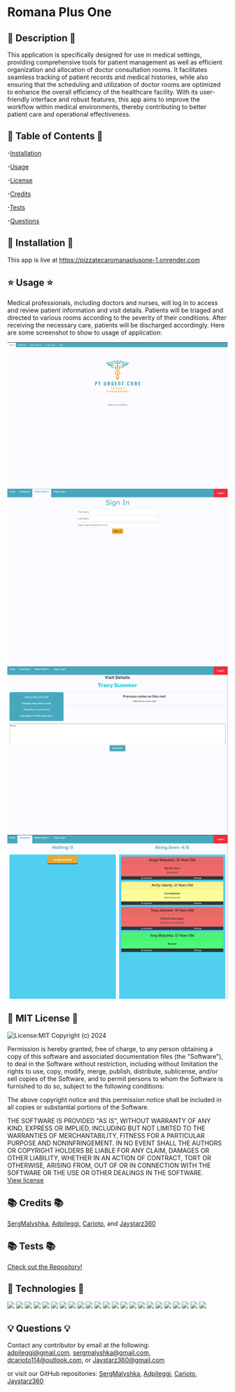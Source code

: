 # Romana Plus One

## 📝 Description 📝

This application is specifically designed for use in medical settings, providing comprehensive tools for patient management as well as efficient organization and allocation of doctor consultation rooms. It facilitates seamless tracking of patient records and medical histories, while also ensuring that the scheduling and utilization of doctor rooms are optimized to enhance the overall efficiency of the healthcare facility. With its user-friendly interface and robust features, this app aims to improve the workflow within medical environments, thereby contributing to better patient care and operational effectiveness.

## 📖 Table of Contents 📖

-[Installation](#installation)

-[Usage](#usage)

-[License](#license)

-[Credits](#credits)

-[Tests](#tests)

-[Questions](#questions)

## 🔧 Installation 🔧

This app is live at https://pizzatecaromanaplusone-1.onrender.com

## ⭐ Usage ⭐

Medical professionals, including doctors and nurses, will log in to access and review patient information and visit details. Patients will be triaged and directed to various rooms according to the severity of their conditions. After receiving the necessary care, patients will be discharged accordingly. Here are some screenshot to show to usage of application:

![Site Screenshot](./client/public/Home%20Page.PNG)
![Site Screenshot](./client/public/Patient%20Sign%20In.PNG)
![Site Screenshot](./client/public/Visit%20Details.PNG)
![Site Screenshot](./client/public/Wait%20Room.PNG)

## 📜 MIT License 📜

![License:MIT](https://img.shields.io/badge/License-MIT-blue)
Copyright (c) 2024

Permission is hereby granted, free of charge, to any person obtaining a copy of this software and associated documentation files (the "Software"), to deal in the Software without restriction, including without limitation the rights to use, copy, modify, merge, publish, distribute, sublicense, and/or sell copies of the Software, and to permit persons to whom the Software is furnished to do so, subject to the following conditions:

The above copyright notice and this permission notice shall be included in all copies or substantial portions of the Software.

THE SOFTWARE IS PROVIDED "AS IS", WITHOUT WARRANTY OF ANY KIND, EXPRESS OR IMPLIED, INCLUDING BUT NOT LIMITED TO THE WARRANTIES OF MERCHANTABILITY, FITNESS FOR A PARTICULAR PURPOSE AND NONINFRINGEMENT. IN NO EVENT SHALL THE AUTHORS OR COPYRIGHT HOLDERS BE LIABLE FOR ANY CLAIM, DAMAGES OR OTHER LIABILITY, WHETHER IN AN ACTION OF CONTRACT, TORT OR OTHERWISE, ARISING FROM, OUT OF OR IN CONNECTION WITH THE SOFTWARE OR THE USE OR OTHER DEALINGS IN THE SOFTWARE.<br>
[View license](https://opensource.org/license/mit-0/)

## 📚 Credits 📚

[SergMalyshka](https://github.com/SergMalyshka), [Adpileggi](https://github.com/Adpileggi), [Carioto](https://github.com/Carioto), and [Jaystarz360](https://github.com/Jaystarz360)

## 📚 Tests 📚

[Check out the Repository!](https://github.com/SergMalyshka/PizzatecaRomanaPlusOne)

## 🔧 Technologies 🔧

<p>
<img src="https://img.shields.io/badge/HTML5-E34F26?style=for-the-badge&logo=html5&logoColor=white" /> 
<img src="https://img.shields.io/badge/CSS3-1572B6?style=for-the-badge&logo=css3&logoColor=white" /> 
<img src="https://img.shields.io/badge/JavaScript-323330?style=for-the-badge&logo=javascript&logoColor=F7DF1E" />
<img src="https://img.shields.io/badge/Express%20js-000000?style=for-the-badge&logo=express&logoColor=white" /> 
<img src="https://img.shields.io/badge/jQuery-0769AD?style=for-the-badge&logo=jquery&logoColor=white" />  
<img src="https://img.shields.io/badge/Node%20js-339933?style=for-the-badge&logo=nodedotjs&logoColor=white" />
<img src="https://img.shields.io/badge/Bootstrap-563D7C?style=for-the-badge&logo=bootstrap&logoColor=white" />
<img src="https://img.shields.io/badge/npm-CB3837?style=for-the-badge&logo=npm&logoColor=white"/>   
<img src="https://img.shields.io/badge/Sequelize-52B0E7?style=for-the-badge&logo=Sequelize&logoColor=white" />
<img src="https://img.shields.io/badge/MySQL-005C84?style=for-the-badge&logo=mysql&logoColor=white"> 
<img src="https://img.shields.io/badge/GIT-E44C30?style=for-the-badge&logo=git&logoColor=white" />
<img src="https://img.shields.io/badge/Heroku-430098?style=for-the-badge&logo=heroku&logoColor=white" />
<img src="https://img.shields.io/badge/Insomnia-5849be?style=for-the-badge&logo=Insomnia&logoColor=white"/>
<img src="https://img.shields.io/badge/Visual_Studio_Code-0078D4?style=for-the-badge&logo=visual%20studio%20code&logoColor=white" />
<img src="https://img.shields.io/badge/GitHub-100000?style=for-the-badge&logo=github&logoColor=white" /> 
<img src="https://img.shields.io/badge/json-5E5C5C?style=for-the-badge&logo=json&logoColor=white" />
<img src="https://img.shields.io/badge/MongoDB-4EA94B?style=for-the-badge&logo=mongodb&logoColor=white" />
<img src="https://img.shields.io/badge/eslint-3A33D1?style=for-the-badge&logo=eslint&logoColor=white" />
<img src="https://img.shields.io/badge/prettier-1A2C34?style=for-the-badge&logo=prettier&logoColor=F7BA3E" />
<img src="https://img.shields.io/badge/React-20232A?style=for-the-badge&logo=react&logoColor=61DAFB" />
<img src="https://img.shields.io/badge/Apollo%20GraphQL-311C87?&style=for-the-badge&logo=Apollo%20GraphQL&logoColor=white" />
<img src="https://img.shields.io/badge/GraphQl-E10098?style=for-the-badge&logo=graphql&logoColor=white" /> 
<img src="https://img.shields.io/badge/GitLab-330F63?style=for-the-badge&logo=gitlab&logoColor=white" />
</p>

## 💡 Questions 💡

Contact any contributor by email at the following:<br>
adpileggi@gmail.com, sergmalyshka@gmail.com, dcarioto114@outlook.com, or Jaystarz360@gmail.com

or visit our GitHub repositories: [SergMalyshka](https://github.com/SergMalyshka), [Adpileggi](https://github.com/Adpileggi), [Carioto](https://github.com/Carioto), [Jaystarz360](https://github.com/Jaystarz360)
